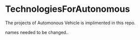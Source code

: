 # TechnologiesForAutonomous
The projects of Automonous Vehicle is implimented in this repo.

names needed to be changed..

